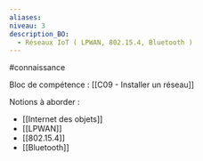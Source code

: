 ```yaml
---
aliases: 
niveau: 3
description_BO:
  - Réseaux IoT ( LPWAN, 802.15.4, Bluetooth )
---
```

#connaissance

Bloc de compétence : [[C09 - Installer un réseau]]

Notions à aborder : 
- [[Internet des objets]]
- [[LPWAN]]
- [[802.15.4]]
- [[Bluetooth]]
